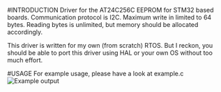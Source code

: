 #INTRODUCTION
Driver for the AT24C256C EEPROM for STM32 based boards. Communication protocol is I2C.
Maximum write in limited to 64 bytes. Reading bytes is unlimited, but memory should
be allocated accordingly. 

This driver is written for my own (from scratch) RTOS. But I reckon, you should be able to port this driver using HAL or your own OS without too much effort.

#USAGE 
For example usage, please have a look at example.c
![Example output](https://github.com/example.png "Example output")
